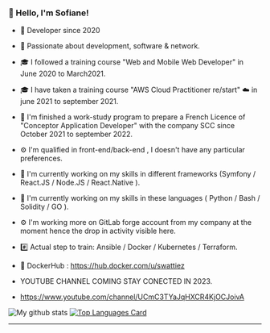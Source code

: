 ### 👋 Hello, I'm Sofiane!

- 📖 Developer since 2020
- 💬 Passionate about  development, software & network.

- 🎓 I followed a training course "Web and Mobile Web Developer" in June 2020 to March2021.
- 🎓 I have taken a training course "AWS Cloud Practitioner re/start" ☁️ in june 2021 to september 2021.
- 🔭 I'm finished a work-study program to prepare a French Licence of "Conceptor Application Developer" with the company SCC since October 2021 to september 2022.

- ⚙️ I'm qualified in front-end/back-end , I doesn't have any particular preferences.
- 🌱 I'm currently working on my skills in different frameworks (Symfony / React.JS / Node.JS / React.Native ).
- 🌱 I'm currently working on my skills in these languages ( Python / Bash / Solidity / GO ). 
- ⚙️ I'm working more on GitLab forge account from my company at the moment hence the drop in activity visible here.

- #️⃣ Actual step to train: Ansible / Docker / Kubernetes / Terraform.
- 🐳 DockerHub : https://hub.docker.com/u/swattiez

- YOUTUBE CHANNEL COMING STAY CONECTED IN 2023.
- https://www.youtube.com/channel/UCmC3TYaJqHXCR4KjOCJoivA

![My github stats](https://github-readme-stats.vercel.app/api?username=sofiane-wattiez&count_private=True&theme=gotham&show_icons=true)
[![Top Languages Card](https://github-readme-stats.vercel.app/api/top-langs/?username=sofiane-wattiez&langs_count=10&hide=html,procfile&theme=gotham)](https://github.com/sofiane-wattiez/github-readme-stats)

<hr>

